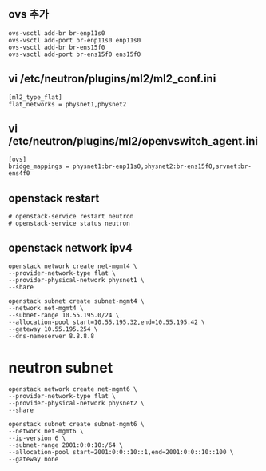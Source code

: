 ## ovs 추가
```
ovs-vsctl add-br br-enp11s0
ovs-vsctl add-port br-enp11s0 enp11s0
ovs-vsctl add-br br-ens15f0
ovs-vsctl add-port br-ens15f0 ens15f0
```

## vi /etc/neutron/plugins/ml2/ml2_conf.ini
```
[ml2_type_flat]
flat_networks = physnet1,physnet2
```

## vi /etc/neutron/plugins/ml2/openvswitch_agent.ini
```
[ovs]
bridge_mappings = physnet1:br-enp11s0,physnet2:br-ens15f0,srvnet:br-ens4f0
```

## openstack restart
```
# openstack-service restart neutron
# openstack-service status neutron
```

## openstack network ipv4
```
openstack network create net-mgmt4 \
--provider-network-type flat \
--provider-physical-network physnet1 \
--share 

openstack subnet create subnet-mgmt4 \
--network net-mgmt4 \
--subnet-range 10.55.195.0/24 \
--allocation-pool start=10.55.195.32,end=10.55.195.42 \
--gateway 10.55.195.254 \
--dns-nameserver 8.8.8.8
```

# neutron subnet
```
openstack network create net-mgmt6 \
--provider-network-type flat \
--provider-physical-network physnet2 \
--share 

openstack subnet create subnet-mgmt6 \
--network net-mgmt6 \
--ip-version 6 \
--subnet-range 2001:0:0:10:/64 \
--allocation-pool start=2001:0:0::10::1,end=2001:0:0::10::100 \
--gateway none 
```
